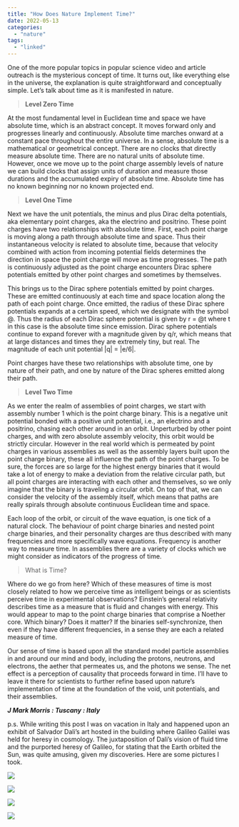 ```yaml
---
title: "How Does Nature Implement Time?"
date: 2022-05-13
categories: 
  - "nature"
tags: 
  - "linked"
---
```


One of the more popular topics in popular science video and article outreach is the mysterious concept of time. It turns out, like everything else in the universe, the explanation is quite straightforward and conceptually simple. Let’s talk about time as it is manifested in nature.

> **Level Zero Time**

At the most fundamental level in Euclidean time and space we have absolute time, which is an abstract concept. It moves forward only and progresses linearly and continuously. Absolute time marches onward at a constant pace throughout the entire universe. In a sense, absolute time is a mathematical or geometrical concept. There are no clocks that directly measure absolute time. There are no natural units of absolute time. However, once we move up to the point charge assembly levels of nature we can build clocks that assign units of duration and measure those durations and the accumulated expiry of absolute time. Absolute time has no known beginning nor no known projected end.

> **Level One Time**

Next we have the unit potentials, the minus and plus Dirac delta potentials, aka elementary point charges, aka the electrino and positrino. These point charges have two relationships with absolute time. First, each point charge is moving along a path through absolute time and space. Thus their instantaneous velocity is related to absolute time, because that velocity combined with action from incoming potential fields determines the direction in space the point charge will move as time progresses. The path is continuously adjusted as the point charge encounters Dirac sphere potentials emitted by other point charges and sometimes by themselves.

This brings us to the Dirac sphere potentials emitted by point charges. These are emitted continuously at each time and space location along the path of each point charge. Once emitted, the radius of these Dirac sphere potentials expands at a certain speed, which we designate with the symbol @. Thus the radius of each Dirac sphere potential is given by r = @t where t in this case is the absolute time since emission. Dirac sphere potentials continue to expand forever with a magnitude given by q/r, which means that at large distances and times they are extremely tiny, but real. The magnitude of each unit potential |q| = |e/6|.

Point charges have these two relationships with absolute time, one by nature of their path, and one by nature of the Dirac spheres emitted along their path.

> **Level Two Time**

As we enter the realm of assemblies of point charges, we start with assembly number 1 which is the point charge binary. This is a negative unit potential bonded with a positive unit potential, i.e., an electrino and a positrino, chasing each other around in an orbit. Unperturbed by other point charges, and with zero absolute assembly velocity, this orbit would be strictly circular. However in the real world which is permeated by point charges in various assemblies as well as the assembly layers built upon the point charge binary, these all influence the path of the point charges. To be sure, the forces are so large for the highest energy binaries that it would take a lot of energy to make a deviation from the relative circular path, but all point charges are interacting with each other and themselves, so we only imagine that the binary is traveling a circular orbit. On top of that, we can consider the velocity of the assembly itself, which means that paths are really spirals through absolute continuous Euclidean time and space.

Each loop of the orbit, or circuit of the wave equation, is one tick of a natural clock. The behaviour of point charge binaries and nested point charge binaries, and their personality charges are thus described with many frequencies and more specifically wave equations. Frequency is another way to measure time. In assemblies there are a variety of clocks which we might consider as indicators of the progress of time.

> What is Time?

Where do we go from here? Which of these measures of time is most closely related to how we perceive time as intelligent beings or as scientists perceive time in experimental observations? Einstein’s general relativity describes time as a measure that is fluid and changes with energy. This would appear to map to the point charge binaries that comprise a Noether core. Which binary? Does it matter? If the binaries self-synchronize, then even if they have different frequencies, in a sense they are each a related measure of time.

Our sense of time is based upon all the standard model particle assemblies in and around our mind and body, including the protons, neutrons, and electrons, the aether that permeates us, and the photons we sense. The net effect is a perception of causality that proceeds forward in time. I’ll have to leave it there for scientists to further refine based upon nature’s implementation of time at the foundation of the void, unit potentials, and their assemblies.

**_J Mark Morris : Tuscany : Italy_**

p.s. While writing this post I was on vacation in Italy and happened upon an exhibit of Salvador Dali’s art hosted in the building where Galileo Galilei was held for heresy in cosmology. The juxtaposition of Dali’s vision of fluid time and the purported heresy of Galileo, for stating that the Earth orbited the Sun, was quite amusing, given my discoveries. Here are some pictures I took.

![](images/img_3519.jpg)

![](images/img_3524.jpg)

![](images/img_3517.jpg)

![](images/img_3525.jpg)
